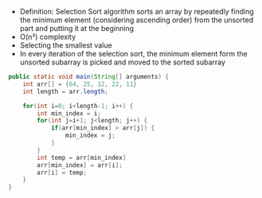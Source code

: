 - Definition: Selection Sort algorithm sorts an array by repeatedly finding the minimum element (considering ascending order) from the unsorted part and putting it at the beginning
- O(n²) complexity
- Selecting the smallest value
- In every iteration of the selection sort, the minimum element form the unsorted subarray is picked and moved to the sorted subarray

```Java
public static void main(String[] arguments) {
	int arr[] = {64, 25, 12, 22, 11}
	int length = arr.length;

	for(int i=0; i<length-1; i++) {
		int min_index = i;
		for(int j=i+1; j<length; j++) {
			if(arr[min_index] > arr[j]) {
				min_index = j;
			}
		}
		int temp = arr[min_index]
		arr[min_index] = arr[i];
		arr[i] = temp;
	}
}
```

